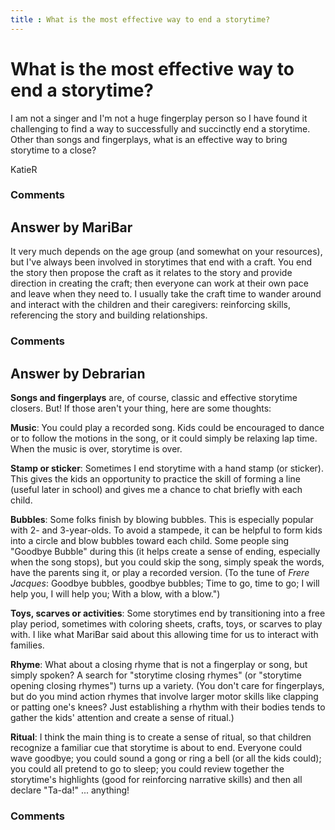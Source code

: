 ```yaml
---
title : What is the most effective way to end a storytime?
---
```

What is the most effective way to end a storytime?
=====================
I am not a singer and I'm not a huge fingerplay person so I have found
it challenging to find a way to successfully and succinctly end a
storytime. Other than songs and fingerplays, what is an effective way to
bring storytime to a close?

KatieR

### Comments ###


Answer by MariBar
----------------
It very much depends on the age group (and somewhat on your resources),
but I've always been involved in storytimes that end with a craft. You
end the story then propose the craft as it relates to the story and
provide direction in creating the craft; then everyone can work at their
own pace and leave when they need to. I usually take the craft time to
wander around and interact with the children and their caregivers:
reinforcing skills, referencing the story and building relationships.

### Comments ###

Answer by Debrarian
----------------
**Songs and fingerplays** are, of course, classic and effective
storytime closers. But! If those aren't your thing, here are some
thoughts:

**Music**: You could play a recorded song. Kids could be encouraged to
dance or to follow the motions in the song, or it could simply be
relaxing lap time. When the music is over, storytime is over.

**Stamp or sticker**: Sometimes I end storytime with a hand stamp (or
sticker). This gives the kids an opportunity to practice the skill of
forming a line (useful later in school) and gives me a chance to chat
briefly with each child.

**Bubbles**: Some folks finish by blowing bubbles. This is especially
popular with 2- and 3-year-olds. To avoid a stampede, it can be helpful
to form kids into a circle and blow bubbles toward each child. Some
people sing "Goodbye Bubble" during this (it helps create a sense of
ending, especially when the song stops), but you could skip the song,
simply speak the words, have the parents sing it, or play a recorded
version. (To the tune of *Frere Jacques*: Goodbye bubbles, goodbye
bubbles; Time to go, time to go; I will help you, I will help you; With
a blow, with a blow.")

**Toys, scarves or activities**: Some storytimes end by transitioning
into a free play period, sometimes with coloring sheets, crafts, toys,
or scarves to play with. I like what MariBar said about this allowing
time for us to interact with families.

**Rhyme**: What about a closing rhyme that is not a fingerplay or song,
but simply spoken? A search for "storytime closing rhymes" (or
"storytime opening closing rhymes") turns up a variety. (You don't care
for fingerplays, but do you mind action rhymes that involve larger motor
skills like clapping or patting one's knees? Just establishing a rhythm
with their bodies tends to gather the kids' attention and create a sense
of ritual.)

**Ritual**: I think the main thing is to create a sense of ritual, so
that children recognize a familiar cue that storytime is about to end.
Everyone could wave goodbye; you could sound a gong or ring a bell (or
all the kids could); you could all pretend to go to sleep; you could
review together the storytime's highlights (good for reinforcing
narrative skills) and then all declare "Ta-da!" ... anything!

### Comments ###

